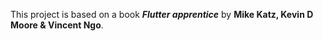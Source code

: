 This project is based on a book ***Flutter apprentice*** by **Mike Katz, Kevin D Moore & Vincent Ngo**.